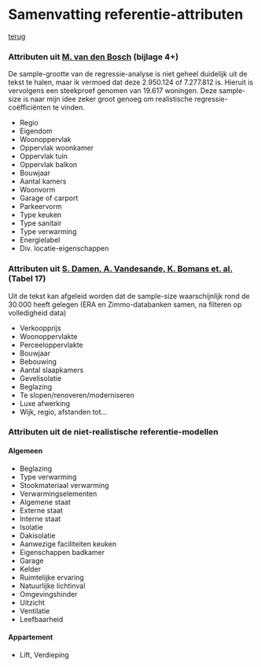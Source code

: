 
 # Samenvatting referentie-attributen

[terug](README.md)

 ### Attributen uit [M. van den Bosch](https://theses.ubn.ru.nl/server/api/core/bitstreams/1c4258fc-5354-4205-bbe5-04032deca2e5/content) (bijlage 4+)
De sample-grootte van de regressie-analyse is niet geheel duidelijk uit de tekst te halen, maar ik vermoed dat deze 2.950.124 of 7.277.812 is. 
Hieruit is vervolgens een steekproef genomen van 19.617 woningen. Deze sample-size is naar mijn idee zeker groot genoeg om realistische regressie-coëfficiënten te vinden.

- Regio
- Eigendom
- Woonoppervlak
- Oppervlak woonkamer
- Oppervlak tuin
- Oppervlak balkon
- Bouwjaar
- Aantal kamers
- Woonvorm
- Garage of carport
- Parkeervorm
- Type keuken
- Type sanitair
- Type verwarming
- Energielabel
- Div. locatie-eigenschappen

 ### Attributen uit [S. Damen, A. Vandesande, K. Bomans et. al.](https://libstore.ugent.be/fulltxt/RUG01/002/062/177/RUG01-002062177_2013_0001_AC.pdf) (Tabel 17)
Uit de tekst kan afgeleid worden dat de sample-size waarschijnlijk rond de 30.000 heeft gelegen (ERA en Zimmo-databanken samen, na filteren op volledigheid data)

- Verkoopprijs
- Woonoppervlakte
- Perceeloppervlakte
- Bouwjaar
- Bebouwing
- Aantal slaapkamers
- Gevelisolatie
- Beglazing
- Te slopen/renoveren/moderniseren
- Luxe afwerking
- Wijk, regio, afstanden tot...


 ### Attributen uit de niet-realistische referentie-modellen

 #### Algemeen

- Beglazing
- Type verwarming
- Stookmateriaal verwarming
- Verwarmingselementen
- Algemene staat
- Externe staat
- Interne staat
- Isolatie
- Dakisolatie
- Aanwezige faciliteiten keuken
- Eigenschappen badkamer
- Garage
- Kelder
- Ruimtelijke ervaring
- Natuurlijke lichtinval
- Omgevingshinder
- Uitzicht
- Ventilatie
- Leefbaarheid

 #### Appartement

- Lift, Verdieping

